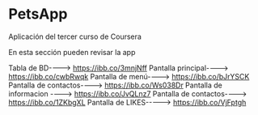 # PetsApp
Aplicación del tercer curso de Coursera

En esta sección pueden revisar la app

Tabla de BD----> https://ibb.co/3mnjNff
Pantalla principal----> https://ibb.co/cwbRwqk
Pantalla de menú----> https://ibb.co/bJrYSCK
Pantalla de contactos----> https://ibb.co/Ws038Dr
Pantalla de informacion ----> https://ibb.co/JvQLnz7
Pantalla de contactos----> https://ibb.co/1ZKbgXL
Pantalla de LIKES-----> https://ibb.co/VjFptgh
